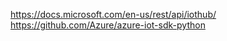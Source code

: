 https://docs.microsoft.com/en-us/rest/api/iothub/  
https://github.com/Azure/azure-iot-sdk-python  
